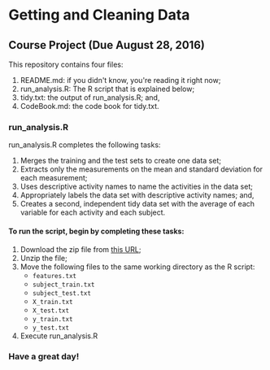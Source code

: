 # Getting and Cleaning Data

## Course Project (Due August 28, 2016)

This repository contains four files:

1. README.md: if you didn't know, you're reading it right now;
2. run_analysis.R: The R script that is explained below;
3. tidy.txt: the output of run_analysis.R; and,
4. CodeBook.md: the code book for tidy.txt.

### run_analysis.R

run_analysis.R completes the following tasks:

1. Merges the training and the test sets to create one data set;
2. Extracts only the measurements on the mean and standard deviation for each measurement;
3. Uses descriptive activity names to name the activities in the data set;
4. Appropriately labels the data set with descriptive activity names; and,
5. Creates a second, independent tidy data set with the average of each variable for each activity and each subject.

#### To run the script, begin by completing these tasks:

1. Download the zip file from [this URL](https://d396qusza40orc.cloudfront.net/getdata%2Fprojectfiles%2FUCI%20HAR%20Dataset.zip);
2. Unzip the file;
3. Move the following files to the same working directory as the R script:
	* `features.txt`
	* `subject_train.txt`
	* `subject_test.txt`
	* `X_train.txt`
	* `X_test.txt`
	* `y_train.txt`
	* `y_test.txt`
4. Execute run_analysis.R

### Have a great day!



